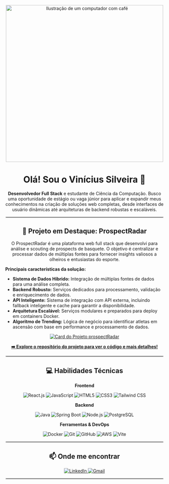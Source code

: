 <p align="center">
  <img src="https://raw.githubusercontent.com/MicaelliMedeiros/micaellimedeiros/master/image/computer-illustration.png" alt="Ilustração de um computador com café" width="500"/>
</p>

<h1 align="center">Olá! Sou o Vinícius Silveira 👋</h1>
<p align="center"><strong>Desenvolvedor Full Stack</strong> e estudante de Ciência da Computação. Busco uma oportunidade de estágio ou vaga júnior para aplicar e expandir meus conhecimentos na criação de soluções web completas, desde interfaces de usuário dinâmicas até arquiteturas de backend robustas e escaláveis.</p>

<hr style="border: 2px solid #dcdcdc; border-radius: 5px;">

<h2 align="center">🚀 Projeto em Destaque: ProspectRadar</h2>

<p align="center">O ProspectRadar é uma plataforma web full stack que desenvolvi para análise e scouting de prospects de basquete. O objetivo é centralizar e processar dados de múltiplas fontes para fornecer insights valiosos a olheiros e entusiastas do esporte.</p>

<p align="left"><strong>Principais características da solução:</strong></p>
<ul align="left">
  <li><strong>Sistema de Dados Híbrido:</strong> Integração de múltiplas fontes de dados para uma análise completa.</li>
  <li><strong>Backend Robusto:</strong> Serviços dedicados para processamento, validação e enriquecimento de dados.</li>
  <li><strong>API Inteligente:</strong> Sistema de integração com API externa, incluindo fallback inteligente e cache para garantir a disponibilidade.</li>
  <li><strong>Arquitetura Escalável:</strong> Serviços modulares e preparados para deploy em containers Docker.</li>
  <li><strong>Algoritmo de Trending:</strong> Lógica de negócio para identificar atletas em ascensão com base em performance e processamento de dados.</li>
</ul>

<p align="center">
  <a href="https://github.com/vinicius-silveira1/prospectRadar">
    <img src="https://github-readme-stats.vercel.app/api/pin/?username=vinicius-silveira1&repo=prospectRadar&theme=dracula&bg_color=0d1117&title_color=61dafb&text_color=ffffff&icon_color=61dafb" alt="Card do Projeto prospectRadar"/>
  </a>
</p>
<p align="center">
  <strong><a href="https://github.com/vinicius-silveira1/prospectRadar">➡️ Explore o repositório do projeto para ver o código e mais detalhes!</a></strong>
</p>

<hr style="border: 2px solid #dcdcdc; border-radius: 5px;">

<h2 align="center">💻 Habilidades Técnicas</h2>

<div align="center">
  <p><strong>Frontend</strong></p>
  <img src="https://img.shields.io/badge/React-20232A?style=for-the-badge&logo=react&logoColor=61DAFB" alt="React.js"/>
  <img src="https://img.shields.io/badge/JavaScript-F7DF1E?style=for-the-badge&logo=javascript&logoColor=black" alt="JavaScript"/>
  <img src="https://img.shields.io/badge/HTML5-E34F26?style=for-the-badge&logo=html5&logoColor=white" alt="HTML5"/>
  <img src="https://img.shields.io/badge/CSS3-1572B6?style=for-the-badge&logo=css3&logoColor=white" alt="CSS3"/>
  <img src="https://img.shields.io/badge/Tailwind_CSS-38B2AC?style=for-the-badge&logo=tailwind-css&logoColor=white" alt="Tailwind CSS"/>
</div>

<div align="center">
  <p><strong>Backend</strong></p>
  <img src="https://img.shields.io/badge/Java-ED8B00?style=for-the-badge&logo=openjdk&logoColor=white" alt="Java"/>
  <img src="https://img.shields.io/badge/Spring-6DB33F?style=for-the-badge&logo=spring&logoColor=white" alt="Spring Boot"/>
  <img src="https://img.shields.io/badge/Node.js-339933?style=for-the-badge&logo=nodedotjs&logoColor=white" alt="Node.js"/>
  <img src="https://img.shields.io/badge/PostgreSQL-316192?style=for-the-badge&logo=postgresql&logoColor=white" alt="PostgreSQL"/>
</div>

<div align="center">
  <p><strong>Ferramentas & DevOps</strong></p>
  <img src="https://img.shields.io/badge/Docker-2496ED?style=for-the-badge&logo=docker&logoColor=white" alt="Docker"/>
  <img src="https://img.shields.io/badge/Git-F05032?style=for-the-badge&logo=git&logoColor=white" alt="Git"/>
  <img src="https://img.shields.io/badge/GitHub-100000?style=for-the-badge&logo=github&logoColor=white" alt="GitHub"/>
  <img src="https://img.shields.io/badge/Amazon_AWS-232F3E?style=for-the-badge&logo=amazon-aws&logoColor=white" alt="AWS"/>
  <img src="https://img.shields.io/badge/Vite-646CFF?style=for-the-badge&logo=vite&logoColor=white" alt="Vite"/>
</div>

<hr style="border: 2px solid #dcdcdc; border-radius: 5px;">

<h2 align="center">📫 Onde me encontrar</h2>

<p align="center">
  <a href="https://linkedin.com/in/viniciusfernandosilveira">
    <img src="https://img.shields.io/badge/LinkedIn-0077B5?style=for-the-badge&logo=linkedin&logoColor=white" alt="LinkedIn"/>
  </a>
  <a href="mailto:vinifs19@gmail.com">
    <img src="https://img.shields.io/badge/Gmail-D14836?style=for-the-badge&logo=gmail&logoColor=white" alt="Gmail"/>
  </a>
</p>

<hr style="border: 2px solid #dcdcdc; border-radius: 5px;">
